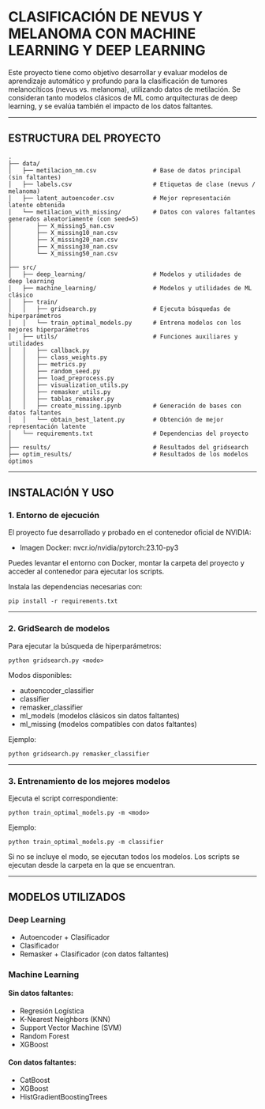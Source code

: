 # CLASIFICACIÓN DE NEVUS Y MELANOMA CON MACHINE LEARNING Y DEEP LEARNING

Este proyecto tiene como objetivo desarrollar y evaluar modelos de aprendizaje automático y profundo para la clasificación de tumores melanocíticos (nevus vs. melanoma), utilizando datos de metilación. Se consideran tanto modelos clásicos de ML como arquitecturas de deep learning, y se evalúa también el impacto de los datos faltantes.

---

## ESTRUCTURA DEL PROYECTO

```text
.
├── data/
│   ├── metilacion_nm.csv                # Base de datos principal (sin faltantes)
│   ├── labels.csv                       # Etiquetas de clase (nevus / melanoma)
│   ├── latent_autoencoder.csv           # Mejor representación latente obtenida
│   └── metilacion_with_missing/         # Datos con valores faltantes generados aleatoriamente (con seed=5)
│       ├── X_missing5_nan.csv
│       ├── X_missing10_nan.csv
│       ├── X_missing20_nan.csv
│       ├── X_missing30_nan.csv
│       └── X_missing50_nan.csv
│
├── src/
│   ├── deep_learning/                   # Modelos y utilidades de deep learning
│   ├── machine_learning/                # Modelos y utilidades de ML clásico
│   ├── train/
│   │   ├── gridsearch.py                # Ejecuta búsquedas de hiperparámetros
│   │   └── train_optimal_models.py      # Entrena modelos con los mejores hiperparámetros
│   ├── utils/                           # Funciones auxiliares y utilidades
│   │   ├── callback.py
│   │   ├── class_weights.py
│   │   ├── metrics.py
│   │   ├── random_seed.py
│   │   ├── load_preprocess.py
│   │   ├── visualization_utils.py
│   │   ├── remasker_utils.py
│   │   ├── tablas_remasker.py
│   │   ├── create_missing.ipynb         # Generación de bases con datos faltantes
│   │   └── obtain_best_latent.py        # Obtención de mejor representación latente
│   └── requirements.txt                 # Dependencias del proyecto
│
├── results/                             # Resultados del gridsearch
├── optim_results/                       # Resultados de los modelos óptimos

```

---

## INSTALACIÓN Y USO

### 1. Entorno de ejecución

El proyecto fue desarrollado y probado en el contenedor oficial de NVIDIA:

- Imagen Docker: nvcr.io/nvidia/pytorch:23.10-py3

Puedes levantar el entorno con Docker, montar la carpeta del proyecto y acceder al contenedor para ejecutar los scripts.

Instala las dependencias necesarias con:

    pip install -r requirements.txt

---

### 2. GridSearch de modelos

Para ejecutar la búsqueda de hiperparámetros:

    python gridsearch.py <modo>

Modos disponibles:
- autoencoder_classifier
- classifier
- remasker_classifier
- ml_models (modelos clásicos sin datos faltantes)
- ml_missing (modelos compatibles con datos faltantes)

Ejemplo:

    python gridsearch.py remasker_classifier

---

### 3. Entrenamiento de los mejores modelos

Ejecuta el script correspondiente:

    python train_optimal_models.py -m <modo>

Ejemplo:

    python train_optimal_models.py -m classifier

Si no se incluye el modo, se ejecutan todos los modelos.
Los scripts se ejecutan desde la carpeta en la que se encuentran.

---

## MODELOS UTILIZADOS

### Deep Learning
- Autoencoder + Clasificador
- Clasificador
- Remasker + Clasificador (con datos faltantes)

### Machine Learning

#### Sin datos faltantes:
- Regresión Logística
- K-Nearest Neighbors (KNN)
- Support Vector Machine (SVM)
- Random Forest
- XGBoost

#### Con datos faltantes:
- CatBoost
- XGBoost
- HistGradientBoostingTrees